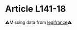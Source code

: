 # Article L141-18

⚠️Missing data from [legifrance](https://www.legifrance.gouv.fr/codes/article_lc/LEGIARTI000006220874)⚠️